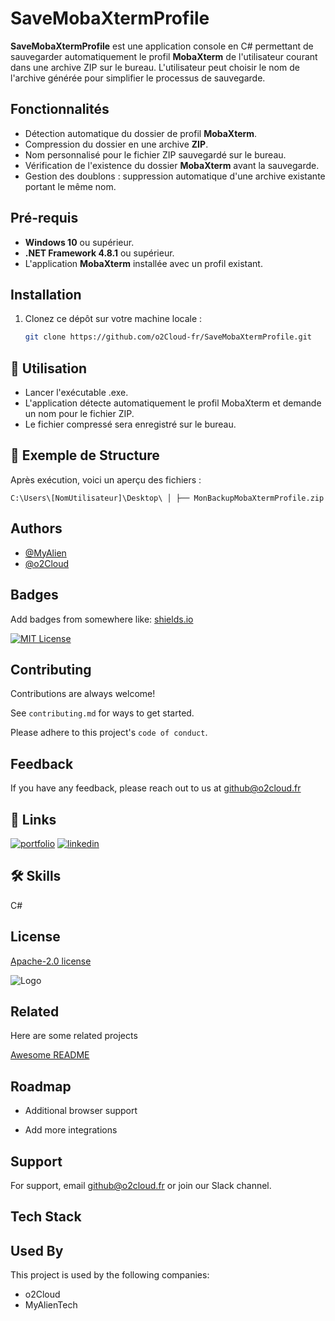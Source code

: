 # SaveMobaXtermProfile

**SaveMobaXtermProfile** est une application console en C# permettant de sauvegarder automatiquement le profil **MobaXterm** de l'utilisateur courant dans une archive ZIP sur le bureau. L'utilisateur peut choisir le nom de l'archive générée pour simplifier le processus de sauvegarde.

## Fonctionnalités

- Détection automatique du dossier de profil **MobaXterm**.
- Compression du dossier en une archive **ZIP**.
- Nom personnalisé pour le fichier ZIP sauvegardé sur le bureau.
- Vérification de l'existence du dossier **MobaXterm** avant la sauvegarde.
- Gestion des doublons : suppression automatique d'une archive existante portant le même nom.

## Pré-requis

- **Windows 10** ou supérieur.
- **.NET Framework 4.8.1** ou supérieur.
- L'application **MobaXterm** installée avec un profil existant.

## Installation

1. Clonez ce dépôt sur votre machine locale :

   ```bash
   git clone https://github.com/o2Cloud-fr/SaveMobaXtermProfile.git

## 🎯 Utilisation

-    Lancer l'exécutable .exe.
-    L'application détecte automatiquement le profil MobaXterm et demande un nom pour le fichier ZIP.
-    Le fichier compressé sera enregistré sur le bureau.

## 📂 Exemple de Structure

Après exécution, voici un aperçu des fichiers :

`C:\Users\[NomUtilisateur]\Desktop\
│
├── MonBackupMobaXtermProfile.zip`


## Authors

- [@MyAlien](https://www.github.com/MyAlien)
- [@o2Cloud](https://www.github.com/o2Cloud-fr )

## Badges

Add badges from somewhere like: [shields.io](https://shields.io/)

[![MIT License](https://img.shields.io/badge/License-o2Cloud-yellow.svg)]()


## Contributing

Contributions are always welcome!

See `contributing.md` for ways to get started.

Please adhere to this project's `code of conduct`.


## Feedback

If you have any feedback, please reach out to us at github@o2cloud.fr


## 🔗 Links
[![portfolio](https://img.shields.io/badge/my_portfolio-000?style=for-the-badge&logo=ko-fi&logoColor=white)](https://vcard.o2cloud.fr/)
[![linkedin](https://img.shields.io/badge/linkedin-0A66C2?style=for-the-badge&logo=linkedin&logoColor=white)](https://www.linkedin.com/in/remi-simier-2b30142a1/)


## 🛠 Skills
C#


## License

[Apache-2.0 license](https://github.com/o2Cloud-fr/SaveMobaXtermProfile/blob/main/LICENSE)


![Logo](https://o2cloud.fr/logo/o2Cloud.png)


## Related

Here are some related projects

[Awesome README](https://github.com/o2Cloud-fr/SaveMobaXtermProfile/blob/main/README.md)


## Roadmap

- Additional browser support

- Add more integrations


## Support

For support, email github@o2cloud.fr or join our Slack channel.


## Tech Stack

## Used By

This project is used by the following companies:

- o2Cloud
- MyAlienTech

